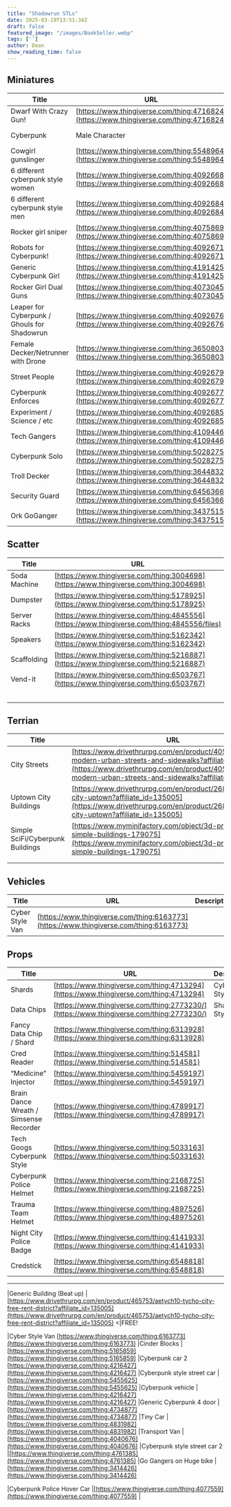 ```yaml
---
title: "Shadowrun STLs"
date: 2025-03-19T13:51:34Z
draft: false
featured_image: "/images/BookSeller.webp"
tags: ['']
author: Dean
show_reading_time: false
---
```



## Miniatures
|Title  |    URL    | Description      | Cost |
|-------|-----------|------------------|------|
|Dwarf With Crazy Gun!|[https://www.thingiverse.com/thing:4716824](https://www.thingiverse.com/thing:4716824)|||
|Cyberpunk |Male Character|[https://www.thingiverse.com/thing:4163741](https://www.thingiverse.com/thing:4163741)|||
|Cowgirl gunslinger|[https://www.thingiverse.com/thing:5548964](https://www.thingiverse.com/thing:5548964)|||
|6 different cyberpunk style women|[https://www.thingiverse.com/thing:4092668](https://www.thingiverse.com/thing:4092668)|||
|6 different cyberpunk style men|[https://www.thingiverse.com/thing:4092684](https://www.thingiverse.com/thing:4092684)|||
|Rocker girl sniper|[https://www.thingiverse.com/thing:4075869](https://www.thingiverse.com/thing:4075869)|||
|Robots for Cyberpunk!|[https://www.thingiverse.com/thing:4092671](https://www.thingiverse.com/thing:4092671)|||
|Generic Cyberpunk Girl|[https://www.thingiverse.com/thing:4191425](https://www.thingiverse.com/thing:4191425)|||
|Rocker Girl Dual Guns|[https://www.thingiverse.com/thing:4073045](https://www.thingiverse.com/thing:4073045)|||
|Leaper for Cyberpunk  / Ghouls for Shadowrun|[https://www.thingiverse.com/thing:4092676](https://www.thingiverse.com/thing:4092676)|||
|Female Decker/Netrunner with Drone|[https://www.thingiverse.com/thing:3650803](https://www.thingiverse.com/thing:3650803)|||
|Street People|[https://www.thingiverse.com/thing:4092679](https://www.thingiverse.com/thing:4092679)|||
|Cyberpunk Enforces   |[https://www.thingiverse.com/thing:4092677](https://www.thingiverse.com/thing:4092677)|||
|Experiment / Science / etc    |[https://www.thingiverse.com/thing:4092685](https://www.thingiverse.com/thing:4092685)|||
|Tech Gangers    |[https://www.thingiverse.com/thing:4109446](https://www.thingiverse.com/thing:4109446)|||
|Cyberpunk Solo    |[https://www.thingiverse.com/thing:5028275](https://www.thingiverse.com/thing:5028275)|||
|Troll Decker    |[https://www.thingiverse.com/thing:3644832](https://www.thingiverse.com/thing:3644832)|||
|Security Guard    |[https://www.thingiverse.com/thing:6456366](https://www.thingiverse.com/thing:6456366)|||
|Ork GoGanger    |[https://www.thingiverse.com/thing:3437515](https://www.thingiverse.com/thing:3437515)|||


## Scatter
|Title  |    URL    | Description      | Cost |
|-------|-----------|------------------|------|
|Soda Machine|[https://www.thingiverse.com/thing:3004698](https://www.thingiverse.com/thing:3004698)|| Free |
|Dumpster|[https://www.thingiverse.com/thing:5178925](https://www.thingiverse.com/thing:5178925)|| Free |
|Server Racks|[https://www.thingiverse.com/thing:4845556](https://www.thingiverse.com/thing:4845556/files)|| Free |
|Speakers|[https://www.thingiverse.com/thing:5162342](https://www.thingiverse.com/thing:5162342)|| Free |
|Scaffolding|[https://www.thingiverse.com/thing:5216887](https://www.thingiverse.com/thing:5216887)|| Free |
|Vend-it|[https://www.thingiverse.com/thing:6503767](https://www.thingiverse.com/thing:6503767)|| Free |
|||||
|||||
|||||
|||||
|||||


## Terrian
|Title  |    URL    | Description      | Cost |
|-------|-----------|------------------|------|
|City Streets|[https://www.drivethrurpg.com/en/product/405382/aeurbn1-modern-urban-streets-and-sidewalks?affiliate_id=135005](https://www.drivethrurpg.com/en/product/405382/aeurbn1-modern-urban-streets-and-sidewalks?affiliate_id=135005)|||
|Uptown City Buildings|[https://www.drivethrurpg.com/en/product/268918/tycho-city-uptown?affiliate_id=135005](https://www.drivethrurpg.com/en/product/268918/tycho-city-uptown?affiliate_id=135005)|||
|Simple SciFi/Cyberpunk Buildings|[https://www.myminifactory.com/object/3d-print-aetych01-simple-buildings-179075](https://www.myminifactory.com/object/3d-print-aetych01-simple-buildings-179075)|||
|||||
|||||

## Vehicles
|Title  |    URL    | Description      | Cost |
|-------|-----------|------------------|------|
|Cyber Style Van | [https://www.thingiverse.com/thing:6163773](https://www.thingiverse.com/thing:6163773)|||


## Props
|Title  |    URL    | Description      | Cost |
|-------|-----------|------------------|------|
|Shards|[https://www.thingiverse.com/thing:4713294](https://www.thingiverse.com/thing:4713294) |CyberPunk Style| Free |
|Data Chips|[https://www.thingiverse.com/thing:2773230/](https://www.thingiverse.com/thing:2773230/) |Shadowrun Style| Free |
|Fancy Data Chip / Shard|[https://www.thingiverse.com/thing:6313928](https://www.thingiverse.com/thing:6313928)|| Free |
|Cred Reader|[https://www.thingiverse.com/thing:514581](https://www.thingiverse.com/thing:514581)|| Free |
|“Medicine” Injector|[https://www.thingiverse.com/thing:5459197](https://www.thingiverse.com/thing:5459197)|| Free |
|Brain Dance Wreath / Simsense Recorder|[https://www.thingiverse.com/thing:4789917](https://www.thingiverse.com/thing:4789917)|| Free |
|Tech Googs Cyberpunk Style|[https://www.thingiverse.com/thing:5033163](https://www.thingiverse.com/thing:5033163)|| Free |
|Cyberpunk Police Helmet  |[https://www.thingiverse.com/thing:2168725](https://www.thingiverse.com/thing:2168725)|| Free |
|Trauma Team Helmet|[https://www.thingiverse.com/thing:4897526](https://www.thingiverse.com/thing:4897526)|| Free |
|Night City Police Badge|[https://www.thingiverse.com/thing:4141933](https://www.thingiverse.com/thing:4141933)|| Free |
|Credstick|[https://www.thingiverse.com/thing:6548818](https://www.thingiverse.com/thing:6548818)|| Free |


-----

|Generic Building (Beat up) 
    |[https://www.drivethrurpg.com/en/product/465753/aetych10-tycho-city-free-rent-district?affiliate_id=135005](https://www.drivethrurpg.com/en/product/465753/aetych10-tycho-city-free-rent-district?affiliate_id=135005) &lt;|FREE!

|Cyber Style Van [https://www.thingiverse.com/thing:6163773](https://www.thingiverse.com/thing:6163773)
|Cinder Blocks
    |[https://www.thingiverse.com/thing:5165859](https://www.thingiverse.com/thing:5165859)
|Cyberpunk car 2 
     [https://www.thingiverse.com/thing:4216427](https://www.thingiverse.com/thing:4216427)
|Cyberpunk style street car
    |[https://www.thingiverse.com/thing:5455625](https://www.thingiverse.com/thing:5455625)
|Cyberpunk vehicle
    |[https://www.thingiverse.com/thing:4216427](https://www.thingiverse.com/thing:4216427)
|Generic Cyberpunk 4 door
    |[https://www.thingiverse.com/thing:4734877](https://www.thingiverse.com/thing:4734877)
|Tiny Car
    |[https://www.thingiverse.com/thing:4831982](https://www.thingiverse.com/thing:4831982)
|Transport Van
    |[https://www.thingiverse.com/thing:4040676](https://www.thingiverse.com/thing:4040676)
|Cyberpunk style street car 2
    |[https://www.thingiverse.com/thing:4761385](https://www.thingiverse.com/thing:4761385)
|Go Gangers on Huge bike
    |[https://www.thingiverse.com/thing:3414426](https://www.thingiverse.com/thing:3414426)

|Cyberpunk Police Hover Car
    |[https://www.thingiverse.com/thing:4077559](https://www.thingiverse.com/thing:4077559)
|
